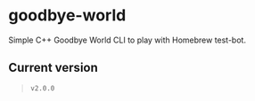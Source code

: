 # goodbye-world

Simple C++ Goodbye World CLI to play with Homebrew test-bot.

## Current version

> `v2.0.0`
